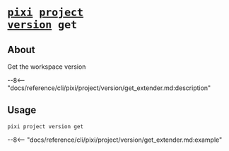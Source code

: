 # <code>[pixi](../../../pixi.md) [project](../../project.md) [version](../version.md) get</code>

## About
Get the workspace version

--8<-- "docs/reference/cli/pixi/project/version/get_extender.md:description"

## Usage
```
pixi project version get
```

--8<-- "docs/reference/cli/pixi/project/version/get_extender.md:example"
